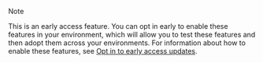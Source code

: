 > [!NOTE]
> This is an early access feature. You can opt in early to enable these features in your environment, which will allow you to test these features and then adopt them across your environments. 
For information about how to enable these features, see [Opt in to early access updates](/power-platform/admin/opt-in-early-access-updates).
